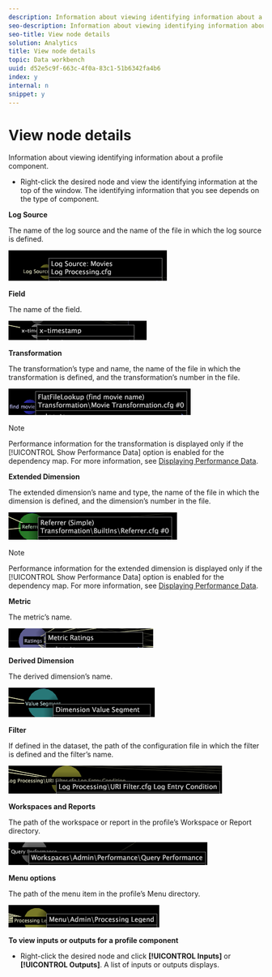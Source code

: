 ```yaml
---
description: Information about viewing identifying information about a profile component.
seo-description: Information about viewing identifying information about a profile component.
seo-title: View node details
solution: Analytics
title: View node details
topic: Data workbench
uuid: d52e5c9f-663c-4f0a-83c1-51b6342fa4b6
index: y
internal: n
snippet: y
---
```


# View node details

Information about viewing identifying information about a profile component.

* Right-click the desired node and view the identifying information at the top of the window. The identifying information that you see depends on the type of component.

**Log Source**

The name of the log source and the name of the file in which the log source is defined.

![](assets/vis_DependencyMap_LogSourceID.png)

**Field**

The name of the field.

![](assets/vis_DependencyMap_FieldID.png)

**Transformation**

The transformation’s type and name, the name of the file in which the transformation is defined, and the transformation’s number in the file.

![](assets/vis_DependencyMap_TransformationID.png)

>[!NOTE]
>
>Performance information for the transformation is displayed only if the [!UICONTROL Show Performance Data] option is enabled for the dependency map. For more information, see [Displaying Performance Data](../../../c-admin-intrf/c-dataset-mgrs/c-dep-maps/c-disp-perf-data.md#concept_974E2BAC3E184F0DAB530E63AA4F5ECB).

**Extended Dimension**

The extended dimension’s name and type, the name of the file in which the dimension is defined, and the dimension’s number in the file.

![](assets/vis_DependencyMap_ExtendedDimensionID.png)

>[!NOTE]
>
>Performance information for the extended dimension is displayed only if the [!UICONTROL Show Performance Data] option is enabled for the dependency map. For more information, see [Displaying Performance Data](../../../c-admin-intrf/c-dataset-mgrs/c-dep-maps/c-disp-perf-data.md#concept_974E2BAC3E184F0DAB530E63AA4F5ECB).

**Metric**

The metric’s name.

![](assets/vis_DependencyMap_MetricID.png)

**Derived Dimension**

The derived dimension’s name.

![](assets/vis_DependencyMap_DerivedDimensionID.png)

**Filter**

If defined in the dataset, the path of the configuration file in which the filter is defined and the filter’s name.

![](assets/vis_DependencyMap_FilterID_Dataset.png)

**Workspaces and Reports**

The path of the workspace or report in the profile’s Workspace or Report directory.

![](assets/vis_DependencyMap_WorkspaceID.png)

**Menu options**

The path of the menu item in the profile’s Menu directory.

![](assets/vis_DependencyMap_MenuID.png)

**To view inputs or outputs for a profile component**

* Right-click the desired node and click **[!UICONTROL Inputs]** or **[!UICONTROL Outputs]**. A list of inputs or outputs displays.


